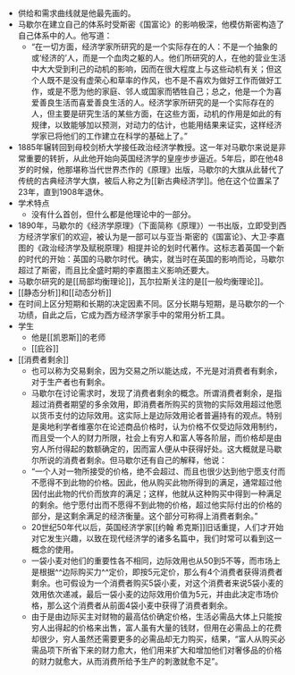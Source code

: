 - 供给和需求曲线就是他最先画的。
- 马歇尔在建立自己的体系时受斯密《国富论》的影响极深，他模仿斯密构造了自己体系中的人。他写道：
    - “在一切方面，经济学家所研究的是一个实际存在的人：不是一个抽象的或‘经济的’人，而是一个血肉之躯的人。他们所研究的人，在他的营业生活中大大受到利己的动机的影响，因而在很大程度上与这些动机有关；但这个人既不是没有虚荣心和草率的作风，也不是不喜欢为做好工作而做好工作，或是不愿为他的家庭、邻人或国家而牺牲自己；总之，他是一个为喜爱善良生活而喜爱善良生活的人。经济学家所研究的是一个实际存在的人，但主要是研究生活的某些方面，在这些方面，动机的作用是如此的有规律，以致能够加以预测，对动力的估计，也能用结果来证实，这样经济学家已将他们的工作建立在科学的基础上了。”
- 1885年辗转回到母校剑桥大学接任政治经济学教授。这一年对马歇尔来说是非常重要的转折，从此他开始向英国经济学的皇座步步逼近。5年后，即在他48岁的时候，他那堪称当代世界杰作的《原理》出版，马歇尔的大旗从此替代了传统的古典经济学大旗，被后人称之为[[新古典经济学]]。他在这个位置呆了23年，直到1908年退休。
- 学术特点
    - 没有什么首创，但什么都是他理论中的一部分。
- 1890年，马歇尔的《经济学原理》（下面简称《原理》）一书出版，立即受到西方经济学家们的欢迎，被认为是一部可以与亚当·斯密的《国富论》、大卫·李嘉图的《政治经济学及赋税原理》相提并论的划时代著作。这标志着英国一个新的时代的开始：英国的马歇尔时代。确实，就当时在英国的影响而论，马歇尔超过了斯密，而且比全盛时期的李嘉图主义影响还要大。
- 马歇尔研究的是[[局部均衡理论]]，瓦尔拉斯关注的是[[一般均衡理论]]。
- [[静态分析]]和[[动态分析]]
- 在时间上区分短期和长期的决定因素不同。区分长期与短期，是马歇尔的一个功绩，自此之后，它成为西方经济学家手中的常用分析工具。
- 学生
    - 他是[[凯恩斯]]的老师
    - [[庇谷]]
- [[消费者剩余]]
    - 也可以称为交易剩余，因为交易之所以能达成，不光是对消费者有剩余，对于生产者也有剩余。
    - 马歇尔在讨论需求时，发现了消费者剩余的概念。所谓消费者剩余，是指超过消费者期望的多余效用，即消费者所购买的货物的实际效用超过他愿以货币支付的边际效用。这实际上是边际效用论者普遍持有的观点。特别是奥地利学者维塞尔在论述商品价格时，认为价格不仅受边际效用制约，而且受一个人的财力所限，社会上有穷人和富人等各阶层，而价格却是由穷人所付得起的数额确定的，因而富人便从中获得好处。这大概就是马歇尔所说的消费者剩余。但马歇尔还有自己的解释，他说：
    - “一个人对一物所接受的价格，绝不会超过、而且也很少达到他宁愿支付而不愿得不到此物的价格。因此，他从购买此物所得到的满足，通常超过他因付出此物的代价而放弃的满足；这样，他就从这种购买中得到一种满足的剩余。他宁愿付出而不愿得不到此物的价格，超过他实际付出的价格的部分，是这剩余满足的经济衡量。这个部分可称得上消费者剩余。”
    - 20世纪50年代以后，英国经济学家[[约翰 希克斯]]旧话重提，人们才开始对它发生兴趣，以致在现代经济学的诸多名篇中，我们时常可以看到这一概念的使用。
    - 一袋小麦对他们的重要性各不相同，边际效用也从50到5不等，而市场上是根据^^边际购买力^^定价，即按5元定价，那么有4个消费者获得消费者剩余。也可假设为一个消费者购买5袋小麦，对这个消费者来说5袋小麦的效用依次递减，最后一袋小麦的边际效用价值为5元，并由此决定市场价格，那么这个消费者从前面4袋小麦中获得了消费者剩余。
    - 由于是由边际买主对财物的最高估价确定价格，生活必需品大体上只能按穷人出得起的价格来出售，富人虽有大量的钱财，但用在必需品上的花费却很少，穷人虽然还需要更多的必需品却无力购买，结果，“富人从购买必需品项下所省下来的财力愈大，他们用来扩大和增加他们对奢侈品的价格的财力就愈大，从而消费所给予生产的刺激就愈不足”。
